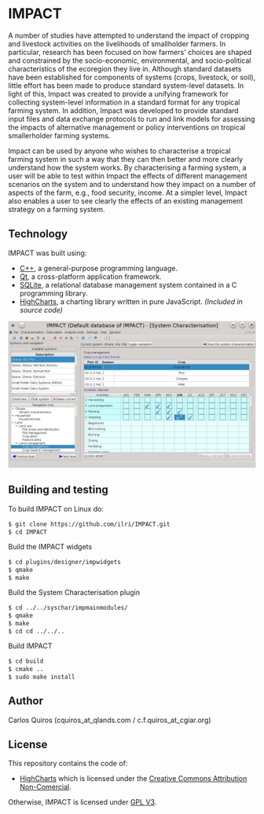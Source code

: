 # IMPACT
A number of studies have attempted to understand the impact of cropping and livestock activities on the livelihoods of smallholder farmers. In particular, research has been focused on how farmers' choices are shaped and constrained by the socio-economic, environmental, and socio-political characteristics of the ecoregion they live in. Although standard datasets have been established for components of systems (crops, livestock, or soil), little effort has been made to produce standard system-level datasets. In light of this, Impact was created to provide a unifying framework for collecting system-level information in a standard format for any tropical farming system. In addition, Impact was developed to provide standard input files and data exchange protocols to run and link models for assessing the impacts of alternative management or policy interventions on tropical smallerholder farming systems.

Impact can be used by anyone who wishes to characterise a tropical farming system in such a way that they can then better and more clearly understand how the system works. By characterising a farming system, a user will be able to test within Impact the effects of different management scenarios on the system and to understand how they impact on a number of aspects of the farm, e.g., food security, income. At a simpler level, Impact also enables a user to see clearly the effects of an existing management strategy on a farming system.


## Technology
IMPACT was built using:

- [C++](https://isocpp.org/), a general-purpose programming language.
- [Qt](https://www.qt.io/), a cross-platform application framework.
- [SQLite](https://www.sqlite.org/), a relational database management system contained in a C programming library.
- [HighCharts](http://www.highcharts.com/), a charting library written in pure JavaScript. *(Included in source code)*

![Image](/screenshot.jpg?raw=true "Screen-shot")

## Building and testing
To build IMPACT on Linux do:

    $ git clone https://github.com/ilri/IMPACT.git
    $ cd IMPACT

Build the IMPACT widgets

    $ cd plugins/designer/impwidgets
    $ qmake
    $ make

Build the System Characterisation plugin

    $ cd ../../syschar/impmainmodules/
    $ qmake
    $ make
    $ cd cd ../../..

Build IMPACT

    $ cd build
    $ cmake ..
    $ sudo make install    

## Author
Carlos Quiros (cquiros_at_qlands.com / c.f.quiros_at_cgiar.org)


## License
This repository contains the code of:

- [HighCharts](http://www.highcharts.com/) which is licensed under the [Creative Commons Attribution Non-Comercial](http://creativecommons.org/licenses/by-nc/3.0/).


Otherwise, IMPACT is licensed under [GPL V3](http://www.gnu.org/licenses/gpl-3.0.html).
